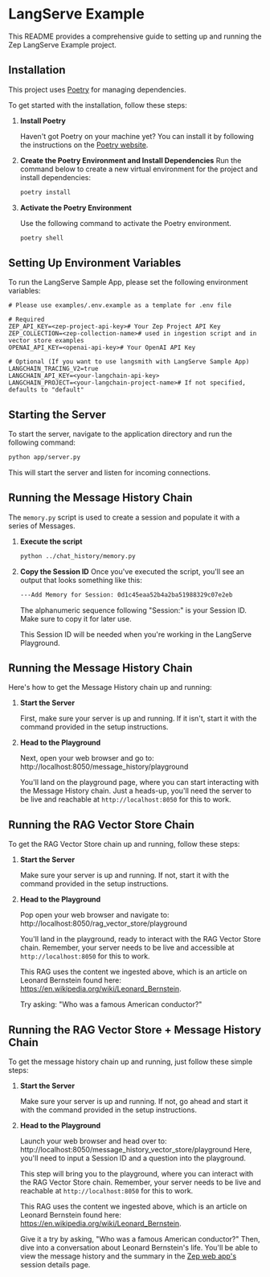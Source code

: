 # LangServe Example

This README provides a comprehensive guide to setting up and running the Zep LangServe Example project.

## Installation

This project uses [Poetry](https://python-poetry.org/) for managing dependencies.

To get started with the installation, follow these steps:

1. **Install Poetry**

   Haven't got Poetry on your machine yet? You can install it by following the instructions on the [Poetry website](https://python-poetry.org/docs/#installation).

2. **Create the Poetry Environment and Install Dependencies**
    Run the command below to create a new virtual environment for the project and install dependencies:
    ```bash
    poetry install
    ```

3. **Activate the Poetry Environment**

    Use the following command to activate the Poetry environment.
    ```bash
    poetry shell
    ```


## Setting Up Environment Variables

To run the LangServe Sample App, please set the following environment variables:

```dotenv
# Please use examples/.env.example as a template for .env file

# Required
ZEP_API_KEY=<zep-project-api-key># Your Zep Project API Key
ZEP_COLLECTION=<zep-collection-name># used in ingestion script and in vector store examples
OPENAI_API_KEY=<openai-api-key># Your OpenAI API Key

# Optional (If you want to use langsmith with LangServe Sample App)
LANGCHAIN_TRACING_V2=true
LANGCHAIN_API_KEY=<your-langchain-api-key>
LANGCHAIN_PROJECT=<your-langchain-project-name># If not specified, defaults to "default"
```

## Starting the Server

To start the server, navigate to the application directory and run the following command:

```bash
python app/server.py
```

This will start the server and listen for incoming connections.

## Running the Message History Chain

The `memory.py` script is used to create a session and populate it with a series of Messages.

1. **Execute the script**

   ```bash
   python ../chat_history/memory.py
   ```

2. **Copy the Session ID**
   Once you've executed the script, you'll see an output that looks something like this:

   ```bash
   ---Add Memory for Session: 0d1c45eaa52b4a2ba51988329c07e2eb
   ```
   The alphanumeric sequence following "Session:" is your Session ID. Make sure to copy it for later use.

   This Session ID will be needed when you're working in the LangServe Playground.


## Running the Message History Chain

Here's how to get the Message History chain up and running:

1. **Start the Server**

   First, make sure your server is up and running. If it isn't, start it with the command provided in the setup instructions.

2. **Head to the Playground**

   Next, open your web browser and go to:
   http://localhost:8050/message_history/playground

   You'll land on the playground page, where you can start interacting with the Message History chain. 
   Just a heads-up, you'll need the server to be live and reachable at `http://localhost:8050` for this to work.

## Running the RAG Vector Store Chain

To get the RAG Vector Store chain up and running, follow these steps:

1. **Start the Server**

   Make sure your server is up and running. If not, start it with the command provided in the setup instructions.

2. **Head to the Playground**

   Pop open your web browser and navigate to:
   http://localhost:8050/rag_vector_store/playground

   You'll land in the playground, ready to interact with the RAG Vector Store chain. Remember, your server needs to be live and accessible at `http://localhost:8050` for this to work.

   This RAG uses the content we ingested above, which is an article on Leonard Bernstein found here: https://en.wikipedia.org/wiki/Leonard_Bernstein.

   Try asking: "Who was a famous American conductor?"

## Running the RAG Vector Store + Message History Chain

To get the message history chain up and running, just follow these simple steps:

1. **Start the Server**

   Make sure your server is up and running. If not, go ahead and start it with the command provided in the setup instructions.

2. **Head to the Playground**

   Launch your web browser and head over to:
   http://localhost:8050/message_history_vector_store/playground
   Here, you'll need to input a Session ID and a question into the playground.

   This step will bring you to the playground, where you can interact with the RAG Vector Store chain. Remember, your server needs to be live and reachable at `http://localhost:8050` for this to work.

   This RAG uses the content we ingested above, which is an article on Leonard Bernstein found here: https://en.wikipedia.org/wiki/Leonard_Bernstein.

   Give it a try by asking, "Who was a famous American conductor?" Then, dive into a conversation about Leonard Bernstein's life. You'll be able to view the message history and the summary in the [Zep web app's](https://app.getzep.com/) session details page.
